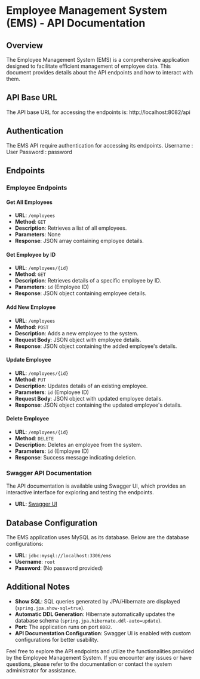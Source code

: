 # Employee Management System (EMS) - API Documentation

## Overview

The Employee Management System (EMS) is a comprehensive application designed to facilitate efficient management of employee data. This document provides details about the API endpoints and how to interact with them.

## API Base URL

The API base URL for accessing the endpoints is: http://localhost:8082/api

## Authentication

The EMS API require authentication for accessing its endpoints.
Username : User
Password : password

## Endpoints

### Employee Endpoints

#### Get All Employees

- **URL**: `/employees`
- **Method**: `GET`
- **Description**: Retrieves a list of all employees.
- **Parameters**: None
- **Response**: JSON array containing employee details.

#### Get Employee by ID

- **URL**: `/employees/{id}`
- **Method**: `GET`
- **Description**: Retrieves details of a specific employee by ID.
- **Parameters**: `id` (Employee ID)
- **Response**: JSON object containing employee details.

#### Add New Employee

- **URL**: `/employees`
- **Method**: `POST`
- **Description**: Adds a new employee to the system.
- **Request Body**: JSON object with employee details.
- **Response**: JSON object containing the added employee's details.

#### Update Employee

- **URL**: `/employees/{id}`
- **Method**: `PUT`
- **Description**: Updates details of an existing employee.
- **Parameters**: `id` (Employee ID)
- **Request Body**: JSON object with updated employee details.
- **Response**: JSON object containing the updated employee's details.

#### Delete Employee

- **URL**: `/employees/{id}`
- **Method**: `DELETE`
- **Description**: Deletes an employee from the system.
- **Parameters**: `id` (Employee ID)
- **Response**: Success message indicating deletion.

### Swagger API Documentation

The API documentation is available using Swagger UI, which provides an interactive interface for exploring and testing the endpoints.

- **URL**: [Swagger UI](http://localhost:8082/api/swagger-ui.html)

## Database Configuration

The EMS application uses MySQL as its database. Below are the database configurations:

- **URL**: `jdbc:mysql://localhost:3306/ems`
- **Username**: `root`
- **Password**: (No password provided)

## Additional Notes

- **Show SQL**: SQL queries generated by JPA/Hibernate are displayed (`spring.jpa.show-sql=true`).
- **Automatic DDL Generation**: Hibernate automatically updates the database schema (`spring.jpa.hibernate.ddl-auto=update`).
- **Port**: The application runs on port `8082`.
- **API Documentation Configuration**: Swagger UI is enabled with custom configurations for better usability.

Feel free to explore the API endpoints and utilize the functionalities provided by the Employee Management System. If you encounter any issues or have questions, please refer to the documentation or contact the system administrator for assistance.

